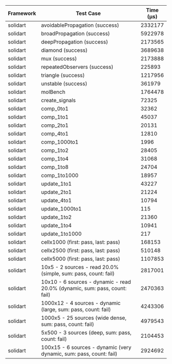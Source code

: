 | Framework | Test Case | Time (μs) |
| --- | --- | --- |
| solidart | avoidablePropagation (success) | 2332177 |
| solidart | broadPropagation (success) | 5922978 |
| solidart | deepPropagation (success) | 2173565 |
| solidart | diamond (success) | 3689638 |
| solidart | mux (success) | 2173888 |
| solidart | repeatedObservers (success) | 225893 |
| solidart | triangle (success) | 1217956 |
| solidart | unstable (success) | 361979 |
| solidart | molBench | 1764478 |
| solidart | create_signals | 72325 |
| solidart | comp_0to1 | 32362 |
| solidart | comp_1to1 | 45037 |
| solidart | comp_2to1 | 20131 |
| solidart | comp_4to1 | 12810 |
| solidart | comp_1000to1 | 1996 |
| solidart | comp_1to2 | 28405 |
| solidart | comp_1to4 | 31068 |
| solidart | comp_1to8 | 24704 |
| solidart | comp_1to1000 | 18957 |
| solidart | update_1to1 | 43227 |
| solidart | update_2to1 | 21224 |
| solidart | update_4to1 | 10794 |
| solidart | update_1000to1 | 115 |
| solidart | update_1to2 | 21360 |
| solidart | update_1to4 | 10941 |
| solidart | update_1to1000 | 217 |
| solidart | cellx1000 (first: pass, last: pass) | 168153 |
| solidart | cellx2500 (first: pass, last: pass) | 510148 |
| solidart | cellx5000 (first: pass, last: pass) | 1107853 |
| solidart | 10x5 - 2 sources - read 20.0% (simple, sum: pass, count: fail) | 2817001 |
| solidart | 10x10 - 6 sources - dynamic - read 20.0% (dynamic, sum: pass, count: fail) | 2470363 |
| solidart | 1000x12 - 4 sources - dynamic (large, sum: pass, count: fail) | 4243306 |
| solidart | 1000x5 - 25 sources (wide dense, sum: pass, count: fail) | 4979543 |
| solidart | 5x500 - 3 sources (deep, sum: pass, count: fail) | 2104453 |
| solidart | 100x15 - 6 sources - dynamic (very dynamic, sum: pass, count: fail) | 2924692 |
